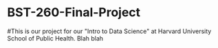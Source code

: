 # BST-260-Final-Project

#This is our project for our "Intro to Data Science" at Harvard University School of Public Health. Blah blah